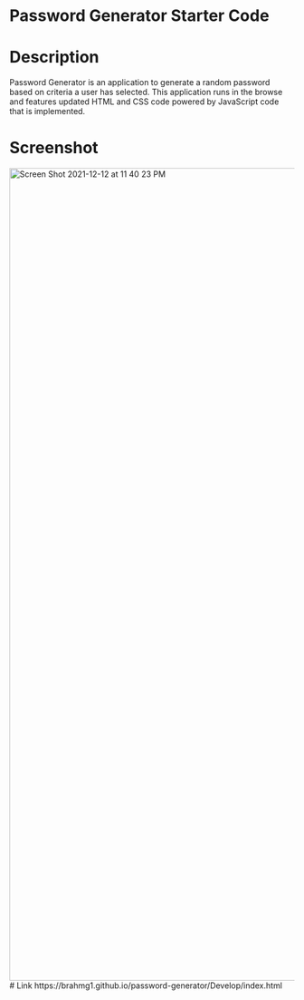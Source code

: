 # Password Generator Starter Code
# Description
Password Generator is an application to generate a random password based on criteria a user has selected. This application runs in the browse and features updated HTML and CSS code powered by JavaScript code that is implemented.
# Screenshot
<img width="1434" alt="Screen Shot 2021-12-12 at 11 40 23 PM" src="https://user-images.githubusercontent.com/94041281/145755425-091eca2f-c94e-4f64-8f6f-63fe35242867.png">
# Link
https://brahmg1.github.io/password-generator/Develop/index.html

